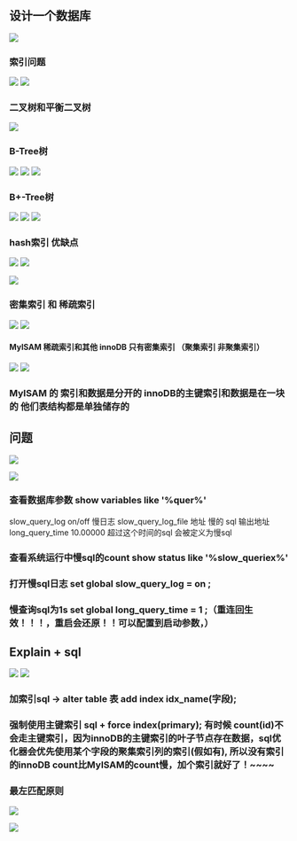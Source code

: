 ## 设计一个数据库

![](https://user-gold-cdn.xitu.io/2019/7/2/16bb2cb596c2bca5?w=1311&h=618&f=png&s=175009)

### 索引问题

![](https://user-gold-cdn.xitu.io/2019/7/2/16bb2ccda75c2923?w=1300&h=366&f=png&s=97955)
![](https://user-gold-cdn.xitu.io/2019/7/2/16bb2cfcf5528fde?w=1043&h=531&f=png&s=160582)
### 二叉树和平衡二叉树

![](https://user-gold-cdn.xitu.io/2019/7/2/16bb2d50bc5371f0?w=1501&h=785&f=png&s=210649)

### B-Tree树

![](https://user-gold-cdn.xitu.io/2019/7/2/16bb2d6485f8a54b?w=1336&h=707&f=png&s=555591)
![](https://user-gold-cdn.xitu.io/2019/7/2/16bb2d81275d85ca?w=1330&h=508&f=png&s=153045)
![](https://user-gold-cdn.xitu.io/2019/7/2/16bb2da8117463d3?w=1230&h=325&f=png&s=341514)

### B+-Tree树


![](https://user-gold-cdn.xitu.io/2019/7/2/16bb2dfa8d222eca?w=1359&h=608&f=png&s=261244)
![](https://user-gold-cdn.xitu.io/2019/7/2/16bb2dd178c21a2b?w=1307&h=704&f=png&s=674519)
![](https://user-gold-cdn.xitu.io/2019/7/2/16bb2e1a149b44e2?w=1099&h=549&f=png&s=155205)

### hash索引 优缺点

![](https://user-gold-cdn.xitu.io/2019/7/2/16bb2e2de48e4966?w=1026&h=795&f=png&s=576091)
![](https://user-gold-cdn.xitu.io/2019/7/2/16bb2e4581a07d51?w=1374&h=619&f=png&s=192525)

![](https://user-gold-cdn.xitu.io/2019/7/2/16bb2e671c1b62c2?w=924&h=754&f=png&s=257266)

### 密集索引 和 稀疏索引
![](https://user-gold-cdn.xitu.io/2019/7/2/16bb2e77494de601?w=1188&h=331&f=png&s=126479)
![](https://user-gold-cdn.xitu.io/2019/7/2/16bb2e8563061c23?w=1466&h=594&f=png&s=240795)

####  MyISAM  稀疏索引和其他   innoDB 只有密集索引 （聚集索引 非聚集索引）

![](https://user-gold-cdn.xitu.io/2019/7/2/16bb2eb0f80bcc13?w=1379&h=504&f=png&s=213769)
![](https://user-gold-cdn.xitu.io/2019/7/2/16bb2ec6e2bf687a?w=1303&h=634&f=png&s=370089)

### MyISAM 的 索引和数据是分开的    innoDB的主键索引和数据是在一块的  他们表结构都是单独储存的
## 问题

![](https://user-gold-cdn.xitu.io/2019/7/2/16bb2f2349ea4577?w=1228&h=414&f=png&s=125626)


![](https://user-gold-cdn.xitu.io/2019/7/2/16bb2f324521c678?w=1257&h=576&f=png&s=212029)

### 查看数据库参数  show variables like '%quer%'
slow_query_log    on/off 慢日志
slow_query_log_file 地址 慢的 sql 输出地址
long_query_time  10.00000 超过这个时间的sql 会被定义为慢sql
### 查看系统运行中慢sql的count  show status like '%slow_queriex%'
### 打开慢sql日志 set global slow_query_log = on ; 
### 慢查询sql为1s set global long_query_time = 1 ;（重连回生效！！！，重启会还原！！可以配置到启动参数，）


## Explain + sql 
![](https://user-gold-cdn.xitu.io/2019/7/2/16bb2fe3b6eb10e4?w=1429&h=495&f=png&s=291192)
![](https://user-gold-cdn.xitu.io/2019/7/2/16bb2fe9ca0bef18?w=1389&h=532&f=png&s=355578)

### 加索引sql ->   alter table 表 add index idx_name(字段);

### 强制使用主键索引 sql + force index(primary); 有时候 count(id)不会走主键索引，因为innoDB的主键索引的叶子节点存在数据，sql优化器会优先使用某个字段的聚集索引列的索引(假如有), 所以没有索引的innoDB count比MyISAM的count慢，加个索引就好了！~~~~

### 最左匹配原则

![](https://user-gold-cdn.xitu.io/2019/7/2/16bb30db217a09cd?w=1305&h=205&f=png&s=320186)

![](https://user-gold-cdn.xitu.io/2019/7/2/16bb311a963a39c6?w=1356&h=565&f=png&s=247699)
